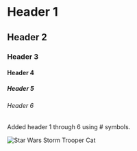 # Header 1
## Header 2
### Header 3
#### Header 4
##### Header 5
###### Header 6

Added header 1 through 6 using # symbols.

![Star Wars Storm Trooper Cat](https://octodex.github.com/images/stormtroopocat.png)
